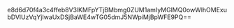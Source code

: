 e8d6d70f4a3c4ffeb8V3lKMFpYTjBMbmg0ZUM1amIyMGlMQ0owWlhOMExubDVlUzVqYjIwaUxDSjBaWE4wTG05dmJ5NWpiMjBpWFE9PQ==
